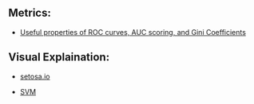 ## Metrics:

* [Useful properties of ROC curves, AUC scoring, and Gini Coefficients](https://luckytoilet.wordpress.com/)


## Visual Explaination:

* [setosa.io](http://setosa.io/ev/)

* [SVM](https://www.svm-tutorial.com/)
